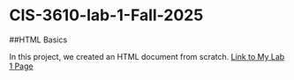 # CIS-3610-lab-1-Fall-2025
##HTML Basics

In this project, we created an HTML document from scratch.
[Link to My Lab 1 Page](https://alexis-s-pinon.github.io/CIS-3610-lab-1/)
